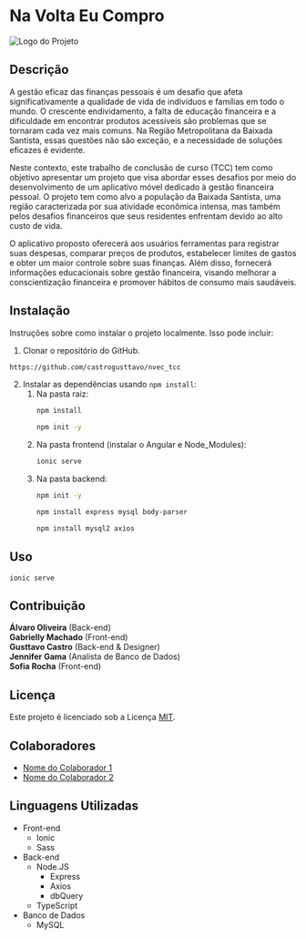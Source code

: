 # Na Volta Eu Compro

![Logo do Projeto](./frontend/src/assets/svg/logo.svg)

## Descrição

A gestão eficaz das finanças pessoais é um desafio que afeta significativamente a qualidade de vida de indivíduos e famílias em todo o mundo. O crescente endividamento, a falta de educação financeira e a dificuldade em encontrar produtos acessíveis são problemas que se tornaram cada vez mais comuns. Na Região Metropolitana da Baixada Santista, essas questões não são exceção, e a necessidade de soluções eficazes é evidente.

Neste contexto, este trabalho de conclusão de curso (TCC) tem como objetivo apresentar um projeto que visa abordar esses desafios por meio do desenvolvimento de um aplicativo móvel dedicado à gestão financeira pessoal. O projeto tem como alvo a população da Baixada Santista, uma região caracterizada por sua atividade econômica intensa, mas também pelos desafios financeiros que seus residentes enfrentam devido ao alto custo de vida.

O aplicativo proposto oferecerá aos usuários ferramentas para registrar suas despesas, comparar preços de produtos, estabelecer limites de gastos e obter um maior controle sobre suas finanças. Além disso, fornecerá informações educacionais sobre gestão financeira, visando melhorar a conscientização financeira e promover hábitos de consumo mais saudáveis. 

## Instalação

Instruções sobre como instalar o projeto localmente. Isso pode incluir:

1. Clonar o repositório do GitHub.

```bash
https://github.com/castrogusttavo/nvec_tcc
```

2. Instalar as dependências usando `npm install`:
   1. Na pasta raiz:
        ```bash
        npm install
        ```
        ```bash
        npm init -y
        ```
   2. Na pasta frontend (instalar o Angular e Node_Modules):
        ```bash
        ionic serve
        ```
   3. Na pasta backend:
        ```bash
        npm init -y
        ```
        ```bash
        npm install express mysql body-parser
        ```
        ```bash
        npm install mysql2 axios
        ```

## Uso
    ionic serve

## Contribuição

__Álvaro Oliveira__ (Back-end) <br/>
__Gabrielly Machado__ (Front-end) <br/>
__Gusttavo Castro__ (Back-end & Designer) <br/>
__Jennifer Gama__ (Analista de Banco de Dados) <br/>
__Sofia Rocha__ (Front-end) <br/>

## Licença

Este projeto é licenciado sob a Licença [MIT](./LICENSE).

## Colaboradores

- [Nome do Colaborador 1](link-para-perfil-no-github)
- [Nome do Colaborador 2](link-para-perfil-no-github)

## Linguagens Utilizadas
 - Front-end
   - Ionic
   - Sass
 - Back-end
   - Node.JS
     - Express
     - Axios
     - dbQuery
   - TypeScript
 - Banco de Dados
   - MySQL
